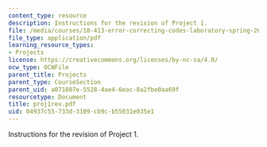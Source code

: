 ```yaml
---
content_type: resource
description: Instructions for the revision of Project 1.
file: /media/courses/18-413-error-correcting-codes-laboratory-spring-2004/04937c55733d3109cb9cb55031e035e1_proj1rev.pdf
file_type: application/pdf
learning_resource_types:
- Projects
license: https://creativecommons.org/licenses/by-nc-sa/4.0/
ocw_type: OCWFile
parent_title: Projects
parent_type: CourseSection
parent_uid: a071807e-5528-4ae4-6eac-8a2fbe0aa69f
resourcetype: Document
title: proj1rev.pdf
uid: 04937c55-733d-3109-cb9c-b55031e035e1
---
```

Instructions for the revision of Project 1.